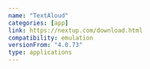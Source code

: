 ```yaml
---
name: "TextAloud"
categories: [app]
link: https://nextup.com/download.html
compatibility: emulation
versionFrom: "4.0.73"
type: applications
---
```


